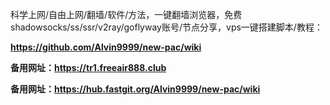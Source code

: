 科学上网/自由上网/翻墙/软件/方法，一键翻墙浏览器，免费shadowsocks/ss/ssr/v2ray/goflyway账号/节点分享，vps一键搭建脚本/教程：
     
**https://github.com/Alvin9999/new-pac/wiki**

**备用网址：https://tr1.freeair888.club**

**备用网址：https://hub.fastgit.org/Alvin9999/new-pac/wiki**
 
      
